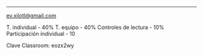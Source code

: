 ___
ev.xilotl@gmail.com

T. individual - 40%
T. equipo - 40%
Controles de lectura - 10%
Participación individual - 10

Clave Classroom: eozx2wy